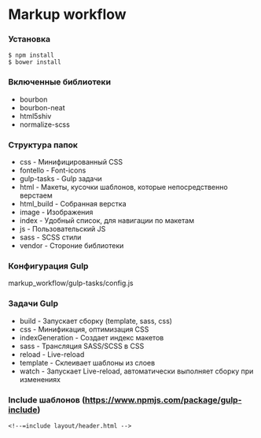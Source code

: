 # Markup workflow

### Установка
```
$ npm install
$ bower install
```

### Включенные библиотеки

* bourbon
* bourbon-neat
* html5shiv
* normalize-scss

### Структура папок

* css - Минифицированный CSS
* fontello - Font-icons
* gulp-tasks - Gulp задачи
* html - Макеты, кусочки шаблонов, которые непосредственно верстаем
* html_build - Собранная верстка
* image - Изображения
* index - Удобный список, для навигации по макетам
* js - Пользовательский JS
* sass - SCSS стили
* vendor - Стороние библиотеки

### Конфигурация Gulp

markup_workflow/gulp-tasks/config.js

### Задачи Gulp

* build - Запускает сборку (template, sass, css)
* css - Минификация, оптимизация CSS
* indexGeneration - Создает индекс макетов
* sass - Трансляция SASS/SCSS в CSS
* reload - Live-reload
* template - Склеивает шаблоны из слоев
* watch - Запускает Live-reload, автоматически выполняет сборку при изменениях

### Include шаблонов (https://www.npmjs.com/package/gulp-include)
```
<!--=include layout/header.html -->
```
